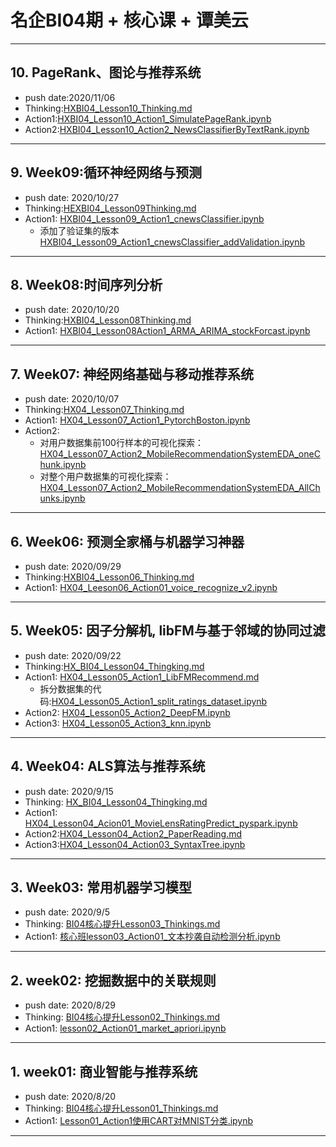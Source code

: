 # 名企BI04期 + 核心课 + 谭美云
---

## 10. PageRank、图论与推荐系统
+ push date:2020/11/06
+ Thinking:[HXBI04_Lesson10_Thinking.md](./HXBI04_Lesson10_Thinking.md)
+ Action1:[HXBI04_Lesson10_Action1_SimulatePageRank.ipynb](./HXBI04_Lesson10_Action1_SimulatePageRank.ipynb)
+ Action2:[HXBI04_Lesson10_Action2_NewsClassifierByTextRank.ipynb](./HXBI04_Lesson10_Action2_NewsClassifierByTextRank.ipynb)

---


## 9. Week09:循环神经网络与预测

+ push date: 2020/10/27
+ Thinking:[HEXBI04_Lesson09Thinking.md](./HHEXBI04_Lesson09Thinking.md)
+ Action1: [HXBI04_Lesson09_Action1_cnewsClassifier.ipynb](./HXBI04_Lesson09_Action1_cnewsClassifier.ipynb)
  + 添加了验证集的版本[HXBI04_Lesson09_Action1_cnewsClassifier_addValidation.ipynb](./HXBI04_Lesson09_Action1_cnewsClassifier_addValidation.ipynb)

---

## 8. Week08:时间序列分析

+ push date: 2020/10/20
+ Thinking:[HXBI04_Lesson08Thinking.md](./HXBI04_Lesson08Thinking.md)
+ Action1: [HXBI04_Lesson08Action1_ARMA_ARIMA_stockForcast.ipynb](./HXBI04_Lesson08Action1_ARMA_ARIMA_stockForcast.ipynb)

---

## 7. Week07: 神经网络基础与移动推荐系统

+ push date: 2020/10/07
+ Thinking:[HX04_Lesson07_Thinking.md](./HX04_Lesson07_Thinking.md)
+ Action1: [HX04_Lesson07_Action1_PytorchBoston.ipynb](./HX04_Lesson07_Action1_PytorchBoston.ipynb)
+ Action2: 
  + 对用户数据集前100行样本的可视化探索：[HX04_Lesson07_Action2_MobileRecommendationSystemEDA_oneChunk.ipynb](./HX04_Lesson07_Action2_MobileRecommendationSystemEDA_oneChunk.ipynb)
  + 对整个用户数据集的可视化探索：[HX04_Lesson07_Action2_MobileRecommendationSystemEDA_AllChunks.ipynb](./HX04_Lesson07_Action2_MobileRecommendationSystemEDA_AllChunks.ipynb)

---
## 6. Week06: 预测全家桶与机器学习神器

+ push date: 2020/09/29
+ Thinking:[HXBI04_Lesson06_Thinking.md](./HXBI04_Lesson06_Thinking.md)
+ Action1: [HX04_Leeson06_Action01_voice_recognize_v2.ipynb](./HX04_Leeson06_Action01_voice_recognize_v2.ipynb)

---
## 5. Week05: 因子分解机, libFM与基于邻域的协同过滤

+ push date: 2020/09/22
+ Thinking:[HX_BI04_Lesson04_Thingking.md](./HX_BI04_Lesson04_Thingking.md)
+ Action1: [HX04_Lesson05_Action1_LibFMRecommend.md](./HX04_Lesson05_Action1_LibFMRecommend.md)
	+ 拆分数据集的代码:[HX04_Lesson05_Action1_split_ratings_dataset.ipynb](./HX04_Lesson05_Action1_split_ratings_dataset.ipynb) 
+ Action2: [HX04_Lesson05_Action2_DeepFM.ipynb](./HX04_Lesson05_Action2_DeepFM.ipynb)
+ Action3: [HX04_Lesson05_Action3_knn.ipynb](./HX04_Lesson05_Action3_knn.ipynb)

---

## 4. Week04:  ALS算法与推荐系统

+ push date: 2020/9/15
+ Thinking: [HX_BI04_Lesson04_Thingking.md](./HX_BI04_Lesson04_Thingking.md)
+ Action1: [HX04_Lesson04_Acion01_MovieLensRatingPredict_pyspark.ipynb](./HX04_Lesson04_Acion01_MovieLensRatingPredict_pyspark.ipynb)
+ Action2:[HX04_Lesson04_Action2_PaperReading.md](./HX04_Lesson04_Action2_PaperReading.md)
+ Action3:[HX04_Lesson04_Action03_SyntaxTree.ipynb](./HX04_Lesson04_Action03_SyntaxTree.ipynb)

---

## 3. Week03: 常用机器学习模型

+ push date: 2020/9/5
+ Thinking: [BI04核心提升Lesson03_Thinkings.md](./BI04核心提升Lesson03_Thinkings.md)
+ Action1: [核心班lesson03_Action01_文本抄袭自动检测分析.ipynb](./核心班lesson03_Action01_文本抄袭自动检测分析.ipynb)

---

## 2. week02: 挖掘数据中的关联规则

+ push date: 2020/8/29
+ Thinking: [BI04核心提升Lesson02_Thinkings.md](./BI04核心提升Lesson02_Thinkings.md)
+ Action1: [lesson02_Action01_market_apriori.ipynb](./lesson02_Action01_market_apriori.ipynb)

---

## 1. week01: 商业智能与推荐系统
+ push date: 2020/8/20
+ Thinking: [BI04核心提升Lesson01_Thinkings.md](./BI04核心提升Lesson01_Thinkings.md)
+ Action1: [Lesson01_Action1使用CART对MNIST分类.ipynb](./Lesson01_Action1使用CART对MNIST分类.ipynb)

---